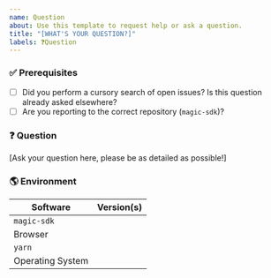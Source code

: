 ```yaml
---
name: Question
about: Use this template to request help or ask a question.
title: "[WHAT'S YOUR QUESTION?]"
labels: ❓Question
---
```


### ✅ Prerequisites

- [ ] Did you perform a cursory search of open issues? Is this question already asked elsewhere?
- [ ] Are you reporting to the correct repository (`magic-sdk`)?

### ❓ Question

[Ask your question here, please be as detailed as possible!]

### 🌎 Environment

| Software         | Version(s) |
| ---------------- | ---------- |
| `magic-sdk`      |
| Browser          |
| `yarn`           |
| Operating System |
